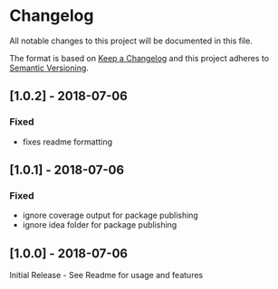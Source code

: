 # Changelog
All notable changes to this project will be documented in this file.

The format is based on [Keep a Changelog](http://keepachangelog.com/en/1.0.0/)
and this project adheres to [Semantic Versioning](http://semver.org/spec/v2.0.0.html).

## [1.0.2] - 2018-07-06
### Fixed
* fixes readme formatting

## [1.0.1] - 2018-07-06
### Fixed
* ignore coverage output for package publishing
* ignore idea folder for package publishing

## [1.0.0] - 2018-07-06
Initial Release - See Readme for usage and features
